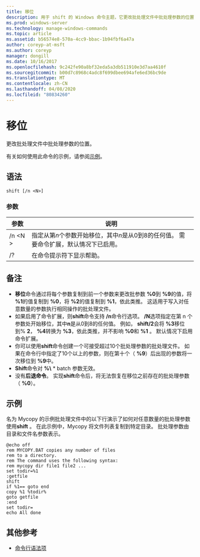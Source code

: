```yaml
---
title: 移位
description: 用于 shift 的 Windows 命令主题，它更改批处理文件中批处理参数的位置。
ms.prod: windows-server
ms.technology: manage-windows-commands
ms.topic: article
ms.assetid: b56574e8-570a-4cc9-bbac-1b94fbf6a47a
author: coreyp-at-msft
ms.author: coreyp
manager: dongill
ms.date: 10/16/2017
ms.openlocfilehash: 9c242fe90a8bf32eda5a3db511910e3d7aa4610f
ms.sourcegitcommit: b00d7c8968c4adc8f699dbee694afe6ed36bc9de
ms.translationtype: MT
ms.contentlocale: zh-CN
ms.lasthandoff: 04/08/2020
ms.locfileid: "80834260"
---
```

# <a name="shift"></a>移位

更改批处理文件中批处理参数的位置。

有关如何使用此命令的示例，请参阅[示例](#BKMK_examples)。

## <a name="syntax"></a>语法

```
shift [/n <N>]
```

### <a name="parameters"></a>参数

|参数|说明|
|---------|-----------|
|/n \<N >|指定从第*n*个参数开始移位，其中*n*是从0到8的任何值。 需要命令扩展，默认情况下已启用。|
|/?|在命令提示符下显示帮助。|

## <a name="remarks"></a>备注

- **移位**命令通过将每个参数复制到前一个参数来更改批参数 **%0**到 **%9**的值，将 **%1**的值复制到 **%0**，将 **%2**的值复制到 **%1**，依此类推。 这适用于写入对任意数量的参数执行相同操作的批处理文件。
- 如果启用了命令扩展，则**shift**命令支持 **/n**命令行选项。 **/N**选项指定在第 n 个参数处开始移位，其中**n**是从0到8的任何值。 例如， **shift/2**会将 **%3**移位到% **2**， **%4**转换为 **%3**，依此类推，并不影响 **%0**和 **%1** 。 默认情况下启用命令扩展。
- 你可以使用**shift**命令创建一个可接受超过10个批处理参数的批处理文件。 如果在命令行中指定了10个以上的参数，则在第十个（ **%9**）后出现的参数将一次移位到 **%9**中。
- **Shift**命令对 **%\\** * batch 参数无效。
- 没有**后退命令**。 实现**shift**命令后，将无法恢复在移位之前存在的批处理参数（ **%0**）。

## <a name="examples"></a><a name=BKMK_examples></a>示例

名为 Mycopy 的示例批处理文件中的以下行演示了如何对任意数量的批处理参数使用**shift** 。 在此示例中，Mycopy 将文件列表复制到特定目录。 批处理参数由目录和文件名参数表示。
```
@echo off 
rem MYCOPY.BAT copies any number of files
rem to a directory.
rem The command uses the following syntax:
rem mycopy dir file1 file2 ... 
set todir=%1
:getfile
shift
if %1== goto end
copy %1 %todir%
goto getfile
:end
set todir=
echo All done
```

## <a name="additional-references"></a>其他参考

- [命令行语法项](command-line-syntax-key.md)